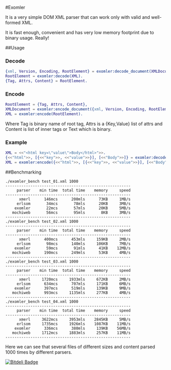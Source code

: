 #Exomler

It is a very simple DOM XML parser that can work only with valid and well-formed XML.

It is fast enough, convenient and has very low memory footprint due to binary usage. Really!

##Usage

### Decode

```erlang
{xml, Version, Encoding, RootElement} = exomler:decode_document(XMLDocument).
RootElement = exomler:decode(XML).
{Tag, Attrs, Content} = RootElement.
```

### Encode
```erlang
RootElement = {Tag, Attrs, Content},
XMLDocument = exomler:encode_document({xml, Version, Encoding, RootElement}).
XML = exomler:encode(RootElement).
```

Where Tag is binary name of root tag, Attrs is a {Key,Value} list of attrs and Content is
list of inner tags or Text which is binary.

### Example
```erlang
XML = <<"<html key=\"value\">Body</html>">>.
{<<"html">>, [{<<"key">>, <<"value">>}], [<<"Body">>]} = exomler:decode(XML).
XML = exomler:encode({<<"html">>, [{<<"key">>, <<"value">>}], [<<"Body">>]}).
```

##Benchmarking
```
./exomler_bench test_01.xml 1000
-------------------------------------------------------
     parser    min time  total time    memory     speed
-------------------------------------------------------
      xmerl      146mcs      200mls      73KB     1MB/s
     erlsom       34mcs       78mls      20KB     3MB/s
    exomler       22mcs       57mls      20KB     5MB/s
   mochiweb       56mcs       95mls       8KB     3MB/s
-------------------------------------------------------
./exomler_bench test_02.xml 1000
-------------------------------------------------------
     parser    min time  total time    memory     speed
-------------------------------------------------------
      xmerl      400mcs      453mls     159KB     2MB/s
     erlsom       98mcs      140mls     106KB     7MB/s
    exomler       59mcs       91mls      41KB    12MB/s
   mochiweb      190mcs      249mls      53KB     4MB/s
-------------------------------------------------------
./exomler_bench test_03.xml 1000
-------------------------------------------------------
     parser    min time  total time    memory     speed
-------------------------------------------------------
      xmerl     1720mcs     1933mls     672KB     2MB/s
     erlsom      634mcs      707mls     171KB     6MB/s
    exomler      397mcs      519mls     139KB     9MB/s
   mochiweb      993mcs     1135mls     277KB     4MB/s
-------------------------------------------------------
./exomler_bench test_04.xml 1000
-------------------------------------------------------
     parser    min time  total time    memory     speed
-------------------------------------------------------
      xmerl     3622mcs     3953mls    2845KB     5MB/s
     erlsom     1735mcs     1926mls    1087KB    11MB/s
    exomler      336mcs      380mls     139KB    56MB/s
   mochiweb     1712mcs     1883mls     257KB    11MB/s
-------------------------------------------------------
```

Here we can see that several files of different sizes and content parsed 1000 times by different parsers.


[![Bitdeli Badge](https://d2weczhvl823v0.cloudfront.net/kostyushkin/exomler/trend.png)](https://bitdeli.com/free "Bitdeli Badge")

